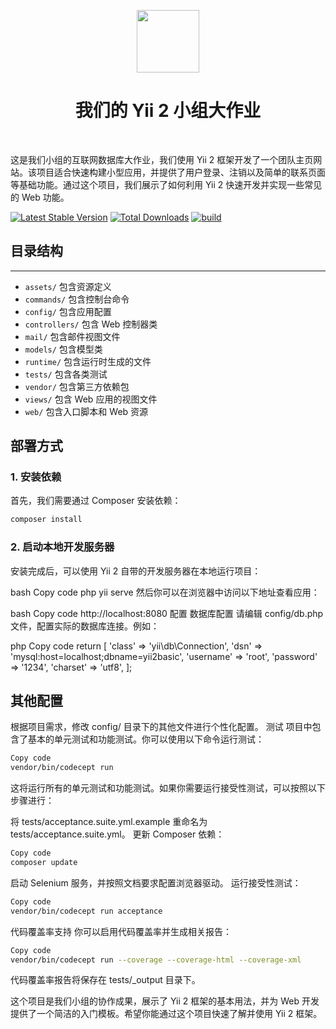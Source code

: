 <p align="center">
    <a href="https://github.com/yiisoft" target="_blank">
        <img src="https://avatars0.githubusercontent.com/u/993323" height="100px">
    </a>
    <h1 align="center">我们的 Yii 2 小组大作业</h1>
    <br>
</p>

这是我们小组的互联网数据库大作业，我们使用 Yii 2 框架开发了一个团队主页网站。该项目适合快速构建小型应用，并提供了用户登录、注销以及简单的联系页面等基础功能。通过这个项目，我们展示了如何利用 Yii 2 快速开发并实现一些常见的 Web 功能。

[![Latest Stable Version](https://img.shields.io/packagist/v/yiisoft/yii2-app-basic.svg)](https://packagist.org/packages/yiisoft/yii2-app-basic)
[![Total Downloads](https://img.shields.io/packagist/dt/yiisoft/yii2-app-basic.svg)](https://packagist.org/packages/yiisoft/yii2-app-basic)
[![build](https://github.com/yiisoft/yii2-app-basic/workflows/build/badge.svg)](https://github.com/yiisoft/yii2-app-basic/actions?query=workflow%3Abuild)

## 目录结构
-------------------
- `assets/`             包含资源定义
- `commands/`           包含控制台命令
- `config/`             包含应用配置
- `controllers/`        包含 Web 控制器类
- `mail/`               包含邮件视图文件
- `models/`             包含模型类
- `runtime/`            包含运行时生成的文件
- `tests/`              包含各类测试
- `vendor/`             包含第三方依赖包
- `views/`              包含 Web 应用的视图文件
- `web/`                包含入口脚本和 Web 资源

## 部署方式

### 1. 安装依赖

首先，我们需要通过 Composer 安装依赖：

```bash
composer install
```

### 2. 启动本地开发服务器
安装完成后，可以使用 Yii 2 自带的开发服务器在本地运行项目：

bash
Copy code
php yii serve
然后你可以在浏览器中访问以下地址查看应用：

bash
Copy code
http://localhost:8080
配置
数据库配置
请编辑 config/db.php 文件，配置实际的数据库连接。例如：

php
Copy code
return [
    'class' => 'yii\db\Connection',
    'dsn' => 'mysql:host=localhost;dbname=yii2basic',
    'username' => 'root',
    'password' => '1234',
    'charset' => 'utf8',
];

## 其他配置
根据项目需求，修改 config/ 目录下的其他文件进行个性化配置。
测试
项目中包含了基本的单元测试和功能测试。你可以使用以下命令运行测试：

```bash
Copy code
vendor/bin/codecept run
```
这将运行所有的单元测试和功能测试。如果你需要运行接受性测试，可以按照以下步骤进行：

将 tests/acceptance.suite.yml.example 重命名为 tests/acceptance.suite.yml。
更新 Composer 依赖：
```bash
Copy code
composer update
```
启动 Selenium 服务，并按照文档要求配置浏览器驱动。
运行接受性测试：
```bash
Copy code
vendor/bin/codecept run acceptance
```
代码覆盖率支持
你可以启用代码覆盖率并生成相关报告：

```bash
Copy code
vendor/bin/codecept run --coverage --coverage-html --coverage-xml
```
代码覆盖率报告将保存在 tests/_output 目录下。

这个项目是我们小组的协作成果，展示了 Yii 2 框架的基本用法，并为 Web 开发提供了一个简洁的入门模板。希望你能通过这个项目快速了解并使用 Yii 2 框架。